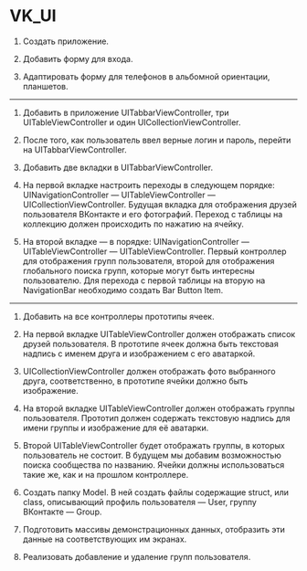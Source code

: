 # VK_UI

1. Создать приложение.

2. Добавить форму для входа.

3. Адаптировать форму для телефонов в альбомной ориентации, планшетов.

________________________________________________________________________________

1. Добавить в приложение UITabbarViewController, три UITableViewController и один UICollectionViewController.

2. После того, как пользователь ввел верные логин и пароль, перейти на UITabbarViewController.

3. Добавить две вкладки в UITabbarViewController.

4. На первой вкладке настроить переходы в следующем порядке: UINavigationController — UITableViewController — UICollectionViewController. Будущая вкладка для отображения друзей пользователя ВКонтакте и его фотографий. Переход с таблицы на коллекцию должен происходить по нажатию на ячейку.

5. На второй вкладке — в порядке: UINavigationController — UITableViewController — UITableViewController. Первый контроллер для отображения групп пользователя, второй для отображения глобального поиска групп, которые могут быть интересны пользователю. Для перехода с первой таблицы на вторую на NavigationBar необходимо создать Bar Button Item.

________________________________________________________________________________

1. Добавить на все контроллеры прототипы ячеек.

2. На первой вкладке UITableViewController должен отображать список друзей пользователя. В прототипе ячеек должна быть текстовая надпись с именем друга и изображением с его аватаркой.

3. UICollectionViewController должен отображать фото выбранного друга, соответственно, в прототипе ячейки должно быть изображение.

4. На второй вкладке UITableViewController должен отображать группы пользователя. Прототип должен содержать текстовую надпись для имени группы и изображение для её аватарки.

5. Второй UITableViewController будет отображать группы, в которых пользователь не состоит. В будущем мы добавим возможностью поиска сообщества по названию. Ячейки должны использоваться такие же, как и на прошлом контроллере.

6. Создать папку Model. В ней создать файлы содержащие struct, или class, описывающий профиль пользователя — User, группу ВКонтакте — Group.

7. Подготовить массивы демонстрационных данных, отобразить эти данные на соответствующих им экранах.

8. Реализовать добавление и удаление групп пользователя.
